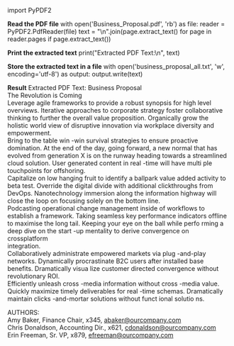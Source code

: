 import PyPDF2

**Read the PDF file**
with open('Business_Proposal.pdf', 'rb') as file:
reader = PyPDF2.PdfReader(file)
text = "\n".join(page.extract_text() for page in reader.pages if page.extract_text())

**Print the extracted text**
print("Extracted PDF Text:\n", text)

**Store the extracted text in a file**
with open('business_proposal_all.txt', 'w', encoding='utf-8') as output:
output.write(text)

**Result**
Extracted PDF Text:
Business Proposal  
The Revolution is Coming  
Leverage agile frameworks to provide a robust synopsis for high level  
overviews. Iterative approaches to corporate strategy foster collaborative  
thinking to further the overall value proposition. Organically grow the  
holistic world view of disruptive innovation via workplace diversity and  
empowerment.  
Bring to the table win -win survival strategies to ensure proactive  
domination. At the end of the day, going forward, a new normal that has  
evolved from generation X is on the runway heading towards a streamlined  
cloud solution. User generated content in real -time will have multi ple
touchpoints for offshoring.  
Capitalize on low hanging fruit to identify a ballpark value added activity to  
beta test. Override the digital divide with additional clickthroughs from  
DevOps. Nanotechnology immersion along the information highway will  
close the loop on focusing solely on the bottom line.  
Podcasting operational change management inside of workflows to  
establish a framework. Taking seamless key performance indicators offline  
to maximise the long tail. Keeping your eye on the ball while perfo rming a  
deep dive on the start -up mentality to derive convergence on crossplatform  
integration.  
Collaboratively administrate empowered markets via plug -and-play
networks. Dynamically procrastinate B2C users after installed base  
benefits. Dramatically visua lize customer directed convergence without  
revolutionary ROI.  
Efficiently unleash cross -media information without cross -media value.  
Quickly maximize timely deliverables for real -time schemas. Dramatically  
maintain clicks -and-mortar solutions without funct ional solutio ns.

AUTHORS:  
Amy Baker, Finance Chair, x345, abaker@ourcompany.com  
Chris Donaldson, Accounting Dir., x621, cdonaldson@ourcompany.com  
Erin Freeman, Sr. VP, x879, efreeman@ourcompany.com
